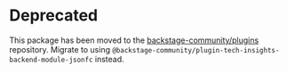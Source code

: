 # Deprecated

This package has been moved to the [backstage-community/plugins](https://github.com/backstage/community-plugins) repository. Migrate to using `@backstage-community/plugin-tech-insights-backend-module-jsonfc` instead.
